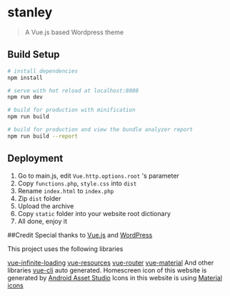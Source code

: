 # stanley

> A Vue.js based Wordpress theme

## Build Setup

``` bash
# install dependencies
npm install

# serve with hot reload at localhost:8080
npm run dev

# build for production with minification
npm run build

# build for production and view the bundle analyzer report
npm run build --report
```
## Deployment
1. Go to main.js, edit `Vue.http.options.root` 's parameter
2. Copy `functions.php`, `style.css` into `dist`
3. Rename `index.html` to `index.php`
4. Zip `dist` folder
5. Upload the archive
6. Copy `static` folder into your website root dictionary
7. All done, enjoy it

##Credit
Special thanks to [Vue.js](https://vuejs.org/) and [WordPress](https://wordpress.org/)

This project uses the following libraries

[vue-infinite-loading](https://peachscript.github.io/vue-infinite-loading)
[vue-resources](https://github.com/pagekit/vue-resource)
[vue-router](http://router.vuejs.org/)
[vue-material](http://vuematerial.github.io/)
And other libraries [vue-cli](https://github.com/vuejs/vue-cli) auto generated.
Homescreen icon of this website is generated by [Android Asset Studio](https://jgilfelt.github.io/AndroidAssetStudio/)
Icons in this website is using [Material icons](https://material.io/icons/)
